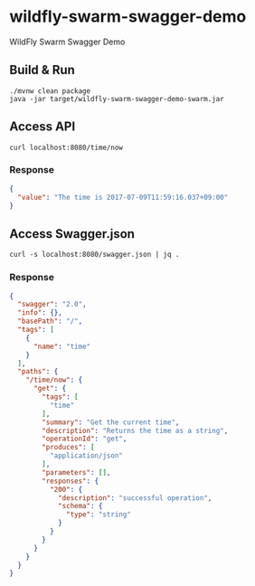 # wildfly-swarm-swagger-demo

WildFly Swarm Swagger Demo

## Build & Run

``` console
./mvnw clean package
java -jar target/wildfly-swarm-swagger-demo-swarm.jar
```

## Access API

``` console
curl localhost:8080/time/now
```

### Response

``` json
{
  "value": "The time is 2017-07-09T11:59:16.037+09:00"
}
```

## Access Swagger.json

``` console
curl -s localhost:8080/swagger.json | jq .
```

### Response

``` json
{
  "swagger": "2.0",
  "info": {},
  "basePath": "/",
  "tags": [
    {
      "name": "time"
    }
  ],
  "paths": {
    "/time/now": {
      "get": {
        "tags": [
          "time"
        ],
        "summary": "Get the current time",
        "description": "Returns the time as a string",
        "operationId": "get",
        "produces": [
          "application/json"
        ],
        "parameters": [],
        "responses": {
          "200": {
            "description": "successful operation",
            "schema": {
              "type": "string"
            }
          }
        }
      }
    }
  }
}
``` 